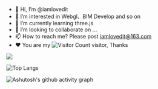 - 👋 Hi, I’m @iamlovedit
- 👀 I’m interested in Webgl、BIM Develop and so on
- 🌱 I’m currently learning three.js
- 💞️ I’m looking to collaborate on ...
- 📫 How to reach me? Please post iamlovedit@163.com
- :heart: You are my ![Visitor Count](https://profile-counter.glitch.me/iamlovedit/count.svg) visitor, Thanks

![](https://github-readme-stats.vercel.app/api?username=iamlovedit&show_icons=true&theme=transparent)

![Top Langs](https://github-readme-stats.vercel.app/api/top-langs/?username=iamlovedit&layout=compact&theme=tokyonight)

![Ashutosh's github activity graph](https://github-readme-activity-graph.vercel.app/graph?username=iamlovedit&theme=github)

<!---
iamlovedit/iamlovedit is a ✨ special ✨ repository because its `README.md` (this file) appears on your GitHub profile.
You can click the Preview link to take a look at your changes.
--->
